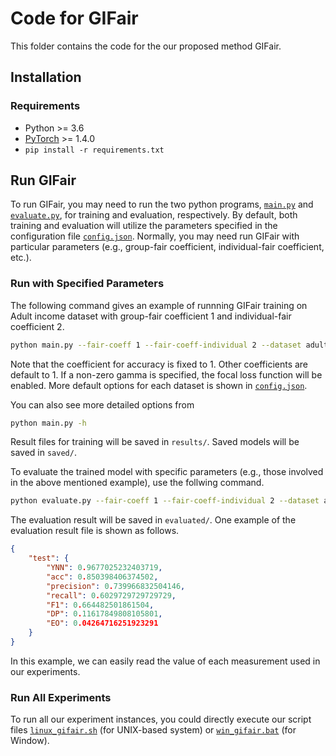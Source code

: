 # Code for GIFair
This folder contains the code for the our proposed method GIFair.

## Installation
### Requirements
- Python >= 3.6
- [PyTorch](https://pytorch.org/) >= 1.4.0
- `pip install -r requirements.txt`

## Run GIFair
To run GIFair, you may need to run the two python programs, [`main.py`](main.py) and [`evaluate.py`](evaluate.py), for training and evaluation, respectively. By default, both training and evaluation will utilize the parameters specified in the configuration file [`config.json`](config.py). Normally, you may need run GIFair with particular parameters (e.g., group-fair coefficient, individual-fair coefficient, etc.).

### Run with Specified Parameters
The following command gives an example of runnning GIFair training on Adult income dataset with group-fair coefficient 1 and individual-fair coefficient 2.
```bash
python main.py --fair-coeff 1 --fair-coeff-individual 2 --dataset adult
```
Note that the coefficient for accuracy is fixed to 1. Other coefficients are default to 1. If a non-zero gamma is specified, the focal loss function will be enabled. More default options for each dataset is shown in [`config.json`](config.py).

You can also see more detailed options from
```bash
python main.py -h
```
Result files for training will be saved in `results/`. Saved models will be saved in `saved/`.

To evaluate the trained model with specific parameters (e.g., those involved in the above mentioned example), use the follwing command.
```bash
python evaluate.py --fair-coeff 1 --fair-coeff-individual 2 --dataset adult
```
The evaluation result will be saved in `evaluated/`. One example of the evaluation result file is shown as follows.
```json
{
    "test": {
        "YNN": 0.9677025232403719,
        "acc": 0.850398406374502,
        "precision": 0.739966832504146,
        "recall": 0.6029729729729729,
        "F1": 0.664482501861504,
        "DP": 0.11617849808105801,
        "EO": 0.04264716251923291
    }
}
```
In this example, we can easily read the value of each measurement used in our experiments.

### Run All Experiments

To run all our experiment instances, you could directly execute our script files [`linux_gifair.sh`](linux_gifair.sh) (for UNIX-based system) or [`win_gifair.bat`](win_gifair.bat) (for Window).
